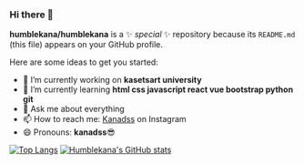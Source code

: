 ### Hi there 👋


**humblekana/humblekana** is a ✨ _special_ ✨ repository because its `README.md` (this file) appears on your GitHub profile.

Here are some ideas to get you started:

- 🔭 I’m currently working on **kasetsart university**
- 🌱 I’m currently learning **html css javascript react vue bootstrap python git**
- 💬 Ask me about everything
- 📫 How to reach me:  [Kanadss](https://www.instagram.com/kanadss/) on Instagram
- 😄 Pronouns: **kanadss**:sunglasses:


<!-- - 👯 I’m looking to collaborate on ...
- 🤔 I’m looking for help with ...
- ⚡ Fun fact: ... -->

[![Top Langs](https://github-readme-stats.vercel.app/api/top-langs/?username=humblekana)](https://github.com/humblekana/github-readme-stats)
[![Humblekana's GitHub stats](https://github-readme-stats.vercel.app/api?username=humblekana)](https://github.com/humblekana/github-readme-stats)
